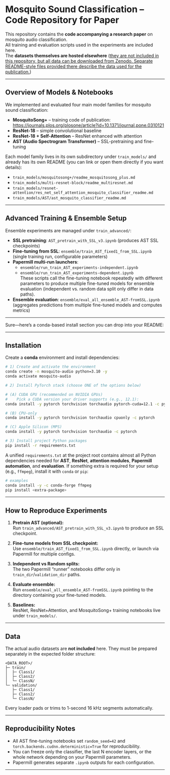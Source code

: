 # Mosquito Sound Classification – Code Repository for Paper

This repository contains the **code accompanying a research paper** on mosquito audio classification.  
All training and evaluation scripts used in the experiments are included here.  
The **datasets themselves are hosted elsewhere** ([they are not included in this repository, but all data can be downloaded from Zenodo.
Separate README-style files provided there describe the data used for the publication.](https://zenodo.org/records/17238071?token=eyJhbGciOiJIUzUxMiIsImlhdCI6MTc1OTI2MTE4OSwiZXhwIjoxOTI0OTA1NTk5fQ.eyJpZCI6Ijc2NTAzNTVjLTcwMDktNGJmZS04N2JhLWMwYmM1OTgwMDU5MCIsImRhdGEiOnt9LCJyYW5kb20iOiIzNTY5ZjY4OGViYTNiMTlmNGI2ZTA1NmUyNmVjNDgyNSJ9.D7Y5dI5GodV6zyVxvjmHx1tMKhJjNcZSPSti2LbufODTFSJJ7C0n3EAriYC1MQmnCxKsdWrhnAJSUYs_3fV1lA))

---

## Overview of Models & Notebooks

We implemented and evaluated four main model families for mosquito sound classification:

- **MosquitoSong+** – training code of publication: https://journals.plos.org/plosone/article?id=10.1371/journal.pone.0310121
- **ResNet-18** – simple convolutional baseline
- **ResNet-18 + Self-Attention** – ResNet enhanced with attention
- **AST (Audio Spectrogram Transformer)** – SSL-pretraining and fine-tuning

Each model family lives in its own subdirectory under `train_models/` and already has its own README (you can link or open them directly if you want details):

- `train_models/mosquitosong+/readme_mosquitosong_plus.md`
- `train_models/multi-resnet-block/readme_multiresnet.md`
- `train_models/resnet-attention/res_net_self_attention_mosquito_classifier_readme.md`
- `train_models/AST/ast_mosquito_classifier_readme.md`

---

## Advanced Training & Ensemble Setup

Ensemble experiments are managed under `train_advanced/`:

- **SSL pretraining**: `AST_pretrain_with_SSL_v3.ipynb` (produces AST SSL checkpoints)
- **Fine-tuning from SSL**: `ensemble/train_AST_fixed1_from_SSL.ipynb` (single training run, configurable parameters)
- **Papermill multi-run launchers**:  
  - `ensemble/run_train_AST_experiments-independent.ipynb`  
  - `ensemble/run_train_AST_experiments-dependent.ipynb`  
  These scripts call the fine-tuning notebook repeatedly with different parameters to produce multiple fine-tuned models for ensemble evaluation (independent vs. random data split only differ in data paths).
- **Ensemble evaluation**: `ensemble/eval_all_ensemble_AST-fromSSL.ipynb` (aggregates predictions from multiple fine-tuned models and computes metrics)

---


Sure—here’s a conda-based install section you can drop into your README:

---

## Installation

Create a **conda** environment and install dependencies:

```bash
# 1) Create and activate the environment
conda create -n mosquito-audio python=3.10 -y
conda activate mosquito-audio

# 2) Install PyTorch stack (choose ONE of the options below)

# (A) CUDA GPU (recommended on NVIDIA GPUs)
#    Pick a CUDA version your driver supports (e.g., 12.1):
conda install -y pytorch torchvision torchaudio pytorch-cuda=12.1 -c pytorch -c nvidia

# (B) CPU-only
conda install -y pytorch torchvision torchaudio cpuonly -c pytorch

# (C) Apple Silicon (MPS)
conda install -y pytorch torchvision torchaudio -c pytorch

# 3) Install project Python packages
pip install -r requirements.txt
```

A unified `requirements.txt` at the project root contains almost all Python dependencies needed for **AST**, **ResNet**, **attention modules**, **Papermill automation**, and **evaluation**.
If something extra is required for your setup (e.g., `ffmpeg`), install it with `conda` or `pip`:

```bash
# examples
conda install -y -c conda-forge ffmpeg
pip install <extra-package>
```
---

## How to Reproduce Experiments

1. **Pretrain AST (optional):**  
   Run `train_advanced/AST_pretrain_with_SSL_v3.ipynb` to produce an SSL checkpoint.

2. **Fine-tune models from SSL checkpoint:**  
   Use `ensemble/train_AST_fixed1_from_SSL.ipynb` directly, or launch via Papermill for multiple configs.

3. **Independent vs Random splits:**  
   The two Papermill “runner” notebooks differ only in `train_dir`/`validation_dir` paths.

4. **Evaluate ensemble:**  
   Run `ensemble/eval_all_ensemble_AST-fromSSL.ipynb` pointing to the directory containing your fine-tuned models.

5. **Baselines:**  
   ResNet, ResNet+Attention, and MosquitoSong+ training notebooks live under `train_models/`.

---

## Data

The actual audio datasets are **not included** here. They must be prepared separately in the expected folder structure:

```
<DATA_ROOT>/
├─ train/
│  ├─ Class1/
│  ├─ Class2/
│  └─ ClassN/
└─ validation/
   ├─ Class1/
   ├─ Class2/
   └─ ClassN/
```

Every loader pads or trims to 1-second 16 kHz segments automatically.

---

## Reproducibility Notes

- All AST fine-tuning notebooks set `random_seed=42` and `torch.backends.cudnn.deterministic=True` for reproducibility.
- You can freeze only the classifier, the last N encoder layers, or the whole network depending on your Papermill parameters.
- Papermill generates separate `.ipynb` outputs for each configuration.

---
